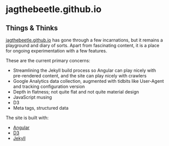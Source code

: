 # jagthebeetle.github.io
## Things & Thinks

[jagthebeetle.github.io](https://jagthebeetle.github.io) has gone through a few incarnations, but it remains a playground and diary of sorts. Apart from fascinating content, it is a place for ongoing experimentation with a few features.

These are the current primary concerns:

- Streamlining the Jekyll build process so Angular can play nicely with pre-rendered content, and the site can play nicely with crawlers
- Google Analytics data collection, augmented with tidbits like User-Agent and tracking configuration version
- Depth in flatness; not quite flat and not quite material design
- JavaScript musing
- D3
- Meta tags, structured data

The site is built with:

- [Angular](https://angularjs.org/)
- [D3](https://d3js.org/)
- [Jekyll](https://jekyllrb.com/)